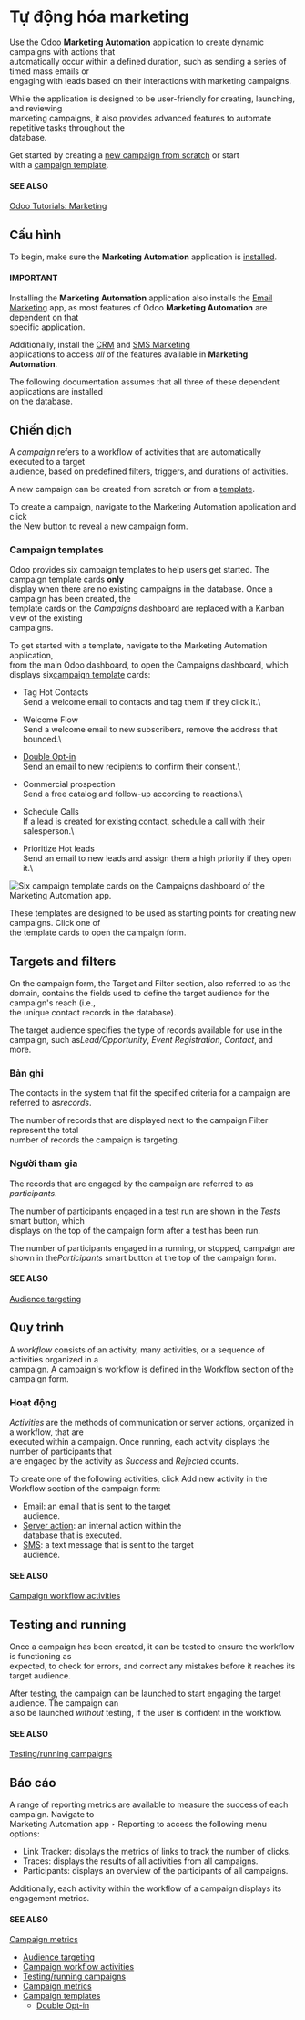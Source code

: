 # Tự động hóa marketing

Use the Odoo **Marketing Automation** application to create dynamic campaigns with actions that\
automatically occur within a defined duration, such as sending a series of timed mass emails or\
engaging with leads based on their interactions with marketing campaigns.

While the application is designed to be user-friendly for creating, launching, and reviewing\
marketing campaigns, it also provides advanced features to automate repetitive tasks throughout the\
database.

Get started by creating a [new campaign from scratch](./#marketing-automation-campaigns) or start\
with a [campaign template](./#marketing-automation-campaign-templates).

#### SEE ALSO

[Odoo Tutorials: Marketing](https://www.odoo.com/slides/marketing-27)

## Cấu hình

To begin, make sure the **Marketing Automation** application is [installed](applications/general/apps_modules.md#general-install).

#### IMPORTANT

Installing the **Marketing Automation** application also installs the [Email Marketing](applications/marketing/email_marketing.md) app, as most features of Odoo **Marketing Automation** are dependent on that\
specific application.

Additionally, install the [CRM](applications/sales/crm.md) and [SMS Marketing](applications/marketing/sms_marketing.md)\
applications to access _all_ of the features available in **Marketing Automation**.

The following documentation assumes that all three of these dependent applications are installed\
on the database.

## Chiến dịch

A _campaign_ refers to a workflow of activities that are automatically executed to a target\
audience, based on predefined filters, triggers, and durations of activities.

A new campaign can be created from scratch or from a [template](./#marketing-automation-campaign-templates).

To create a campaign, navigate to the Marketing Automation application and click\
the New button to reveal a new campaign form.

### Campaign templates

Odoo provides six campaign templates to help users get started. The campaign template cards **only**\
display when there are no existing campaigns in the database. Once a campaign has been created, the\
template cards on the _Campaigns_ dashboard are replaced with a Kanban view of the existing\
campaigns.

To get started with a template, navigate to the Marketing Automation application,\
from the main Odoo dashboard, to open the Campaigns dashboard, which displays six[campaign template](applications/marketing/marketing_automation/campaign_templates.md) cards:

* Tag Hot Contacts\
  Send a welcome email to contacts and tag them if they click it.\

* Welcome Flow\
  Send a welcome email to new subscribers, remove the address that bounced.\

* [Double Opt-in](applications/marketing/marketing_automation/campaign_templates/double_optin.md)\
  Send an email to new recipients to confirm their consent.\

* Commercial prospection\
  Send a free catalog and follow-up according to reactions.\

* Schedule Calls\
  If a lead is created for existing contact, schedule a call with their salesperson.\

* Prioritize Hot leads\
  Send an email to new leads and assign them a high priority if they open it.\


![Six campaign template cards on the Campaigns dashboard of the Marketing Automation app.](../../.gitbook/assets/campaigns-dashboard.png)

These templates are designed to be used as starting points for creating new campaigns. Click one of\
the template cards to open the campaign form.

## Targets and filters

On the campaign form, the Target and Filter section, also referred to as the\
domain, contains the fields used to define the target audience for the campaign's reach (i.e.,\
the unique contact records in the database).

The target audience specifies the type of records available for use in the campaign, such a&#x73;_&#x4C;ead/Opportunity_, _Event Registration_, _Contact_, and more.

### Bản ghi

The contacts in the system that fit the specified criteria for a campaign are referred to a&#x73;_&#x72;ecords_.

The number of records that are displayed next to the campaign Filter represent the total\
number of records the campaign is targeting.

### Người tham gia

The records that are engaged by the campaign are referred to as _participants_.

The number of participants engaged in a test run are shown in the _Tests_ smart button, which\
displays on the top of the campaign form after a test has been run.

The number of participants engaged in a running, or stopped, campaign are shown in th&#x65;_&#x50;articipants_ smart button at the top of the campaign form.

#### SEE ALSO

[Audience targeting](applications/marketing/marketing_automation/target_audience.md)

## Quy trình

A _workflow_ consists of an activity, many activities, or a sequence of activities organized in a\
campaign. A campaign's workflow is defined in the Workflow section of the campaign form.

### Hoạt động

_Activities_ are the methods of communication or server actions, organized in a workflow, that are\
executed within a campaign. Once running, each activity displays the number of participants that\
are engaged by the activity as _Success_ and _Rejected_ counts.

To create one of the following activities, click Add new activity in the\
Workflow section of the campaign form:

* [Email](applications/marketing/marketing_automation/workflow_activities.md#marketing-automation-email-activity-type): an email that is sent to the target\
  audience.
* [Server action](applications/marketing/marketing_automation/workflow_activities.md#marketing-automation-sa-activity-type): an internal action within the\
  database that is executed.
* [SMS](applications/marketing/marketing_automation/workflow_activities.md#marketing-automation-sms-activity-type): a text message that is sent to the target\
  audience.

#### SEE ALSO

[Campaign workflow activities](applications/marketing/marketing_automation/workflow_activities.md)

## Testing and running

Once a campaign has been created, it can be tested to ensure the workflow is functioning as\
expected, to check for errors, and correct any mistakes before it reaches its target audience.

After testing, the campaign can be launched to start engaging the target audience. The campaign can\
also be launched _without_ testing, if the user is confident in the workflow.

#### SEE ALSO

[Testing/running campaigns](applications/marketing/marketing_automation/testing_running.md)

## Báo cáo

A range of reporting metrics are available to measure the success of each campaign. Navigate to\
Marketing Automation app ‣ Reporting to access the following menu options:

* Link Tracker: displays the metrics of links to track the number of clicks.
* Traces: displays the results of all activities from all campaigns.
* Participants: displays an overview of the participants of all campaigns.

Additionally, each activity within the workflow of a campaign displays its engagement metrics.

#### SEE ALSO

[Campaign metrics](applications/marketing/marketing_automation/understanding_metrics.md)

* [Audience targeting](applications/marketing/marketing_automation/target_audience.md)
* [Campaign workflow activities](applications/marketing/marketing_automation/workflow_activities.md)
* [Testing/running campaigns](applications/marketing/marketing_automation/testing_running.md)
* [Campaign metrics](applications/marketing/marketing_automation/understanding_metrics.md)
* [Campaign templates](applications/marketing/marketing_automation/campaign_templates.md)
  * [Double Opt-in](applications/marketing/marketing_automation/campaign_templates/double_optin.md)

